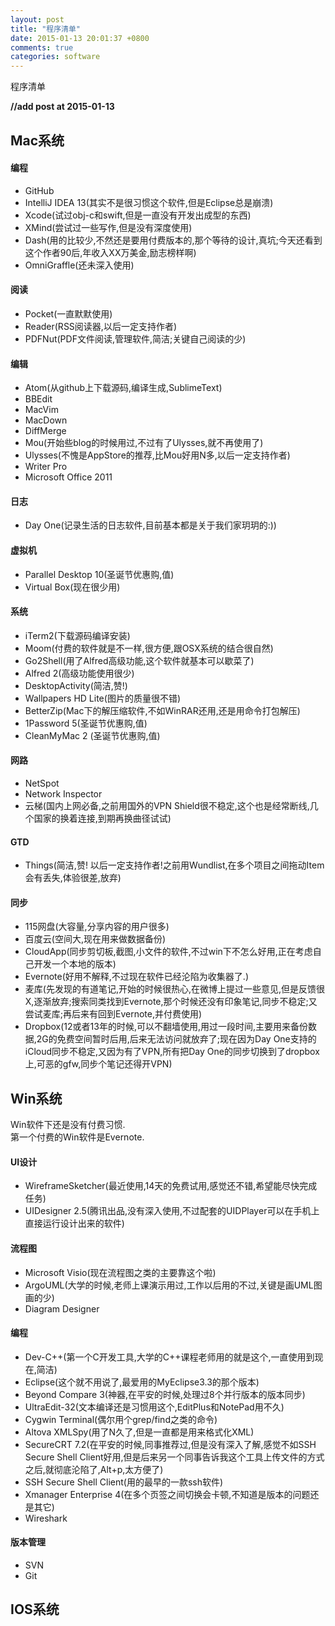 ```yaml
---
layout: post
title: "程序清单"
date: 2015-01-13 20:01:37 +0800
comments: true
categories: software
---
```


程序清单

**//add post at 2015-01-13**

## Mac系统

#### 编程
* GitHub
* IntelliJ IDEA 13(其实不是很习惯这个软件,但是Eclipse总是崩溃)
* Xcode(试过obj-c和swift,但是一直没有开发出成型的东西)
* XMind(尝试过一些写作,但是没有深度使用)
* Dash(用的比较少,不然还是要用付费版本的,那个等待的设计,真坑;今天还看到这个作者90后,年收入XX万美金,励志榜样啊)
* OmniGraffle(还未深入使用)

#### 阅读
* Pocket(一直默默使用)
* Reader(RSS阅读器,以后一定支持作者)
* PDFNut(PDF文件阅读,管理软件,简洁;关键自己阅读的少)

#### 编辑
* Atom(从github上下载源码,编译生成,SublimeText)
* BBEdit
* MacVim
* MacDown
* DiffMerge
* Mou(开始些blog的时候用过,不过有了Ulysses,就不再使用了)
* Ulysses(不愧是AppStore的推荐,比Mou好用N多,以后一定支持作者)
* Writer Pro
* Microsoft Office 2011

#### 日志
* Day One(记录生活的日志软件,目前基本都是关于我们家玥玥的:))

#### 虚拟机
* Parallel Desktop 10(圣诞节优惠购,值)
* Virtual Box(现在很少用)

#### 系统
* iTerm2(下载源码编译安装)
* Moom(付费的软件就是不一样,很方便,跟OSX系统的结合很自然)
* Go2Shell(用了Alfred高级功能,这个软件就基本可以歇菜了)
* Alfred 2(高级功能使用很少)
* DesktopActivity(简洁,赞!)
* Wallpapers HD Lite(图片的质量很不错)
* BetterZip(Mac下的解压缩软件,不如WinRAR还用,还是用命令打包解压)
* 1Password 5(圣诞节优惠购,值)
* CleanMyMac 2 (圣诞节优惠购,值)

#### 网路
* NetSpot
* Network Inspector
* 云梯(国内上网必备,之前用国外的VPN Shield很不稳定,这个也是经常断线,几个国家的换着连接,到期再换曲径试试)

#### GTD
* Things(简洁,赞! 以后一定支持作者!之前用Wundlist,在多个项目之间拖动Item会有丢失,体验很差,放弃)

#### 同步
* 115网盘(大容量,分享内容的用户很多)
* 百度云(空间大,现在用来做数据备份)
* CloudApp(同步剪切板,截图,小文件的软件,不过win下不怎么好用,正在考虑自己开发一个本地的版本)
* Evernote(好用不解释,不过现在软件已经沦陷为收集器了.)
* 麦库(先发现的有道笔记,开始的时候很热心,在微博上提过一些意见,但是反馈很X,逐渐放弃;搜索同类找到Evernote,那个时候还没有印象笔记,同步不稳定;又尝试麦库;再后来有回到Evernote,并付费使用)
* Dropbox(12或者13年的时候,可以不翻墙使用,用过一段时间,主要用来备份数据,2G的免费空间暂时后用,后来无法访问就放弃了;现在因为Day One支持的iCloud同步不稳定,又因为有了VPN,所有把Day One的同步切换到了dropbox上,可恶的gfw,同步个笔记还得开VPN)

## Win系统
Win软件下还是没有付费习惯.  
第一个付费的Win软件是Evernote.  

#### UI设计
* WireframeSketcher(最近使用,14天的免费试用,感觉还不错,希望能尽快完成任务)
* UIDesigner 2.5(腾讯出品,没有深入使用,不过配套的UIDPlayer可以在手机上直接运行设计出来的软件)

#### 流程图
* Microsoft Visio(现在流程图之类的主要靠这个啦)
* ArgoUML(大学的时候,老师上课演示用过,工作以后用的不过,关键是画UML图画的少)
* Diagram Designer

#### 编程
* Dev-C++(第一个C开发工具,大学的C++课程老师用的就是这个,一直使用到现在,简洁)
* Eclipse(这个就不用说了,最爱用的MyEclipse3.3的那个版本)
* Beyond Compare 3(神器,在平安的时候,处理过8个并行版本的版本同步)
* UltraEdit-32(文本编译还是习惯用这个,EditPlus和NotePad用不久)
* Cygwin Terminal(偶尔用个grep/find之类的命令)
* Altova XMLSpy(用了N久了,但是一直都是用来格式化XML)
* SecureCRT 7.2(在平安的时候,同事推荐过,但是没有深入了解,感觉不如SSH Secure Shell Client好用,但是后来另一个同事告诉我这个工具上传文件的方式之后,就彻底沦陷了,Alt+p,太方便了)
* SSH Secure Shell Client(用的最早的一款ssh软件)
* Xmanager Enterprise 4(在多个页签之间切换会卡顿,不知道是版本的问题还是其它)
* Wireshark

#### 版本管理
* SVN
* Git

## IOS系统
